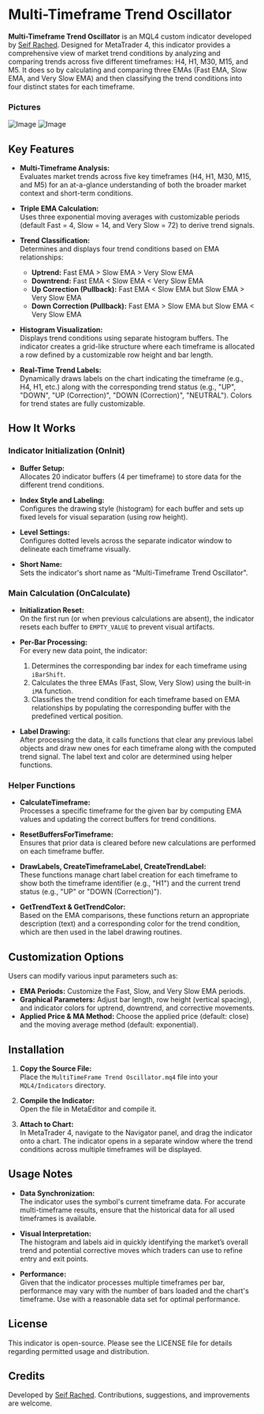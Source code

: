 # Multi-Timeframe Trend Oscillator

**Multi-Timeframe Trend Oscillator** is an MQL4 custom indicator developed by [Seif Rached](https://github.com/seifrached/). Designed for MetaTrader 4, this indicator provides a comprehensive view of market trend conditions by analyzing and comparing trends across five different timeframes: H4, H1, M30, M15, and M5. It does so by calculating and comparing three EMAs (Fast EMA, Slow EMA, and Very Slow EMA) and then classifying the trend conditions into four distinct states for each timeframe.

### Pictures

![Image](https://github.com/user-attachments/assets/54246561-fb5d-445a-8ead-91b358168e82)
![Image](https://github.com/user-attachments/assets/79a39b7e-7bc9-4b08-b027-7687efaad466)

## Key Features

- **Multi-Timeframe Analysis:**  
  Evaluates market trends across five key timeframes (H4, H1, M30, M15, and M5) for an at-a-glance understanding of both the broader market context and short-term conditions.

- **Triple EMA Calculation:**  
  Uses three exponential moving averages with customizable periods (default Fast = 4, Slow = 14, and Very Slow = 72) to derive trend signals.

- **Trend Classification:**  
  Determines and displays four trend conditions based on EMA relationships:
  - **Uptrend:** Fast EMA > Slow EMA > Very Slow EMA  
  - **Downtrend:** Fast EMA < Slow EMA < Very Slow EMA  
  - **Up Correction (Pullback):** Fast EMA < Slow EMA but Slow EMA > Very Slow EMA  
  - **Down Correction (Pullback):** Fast EMA > Slow EMA but Slow EMA < Very Slow EMA

- **Histogram Visualization:**  
  Displays trend conditions using separate histogram buffers. The indicator creates a grid-like structure where each timeframe is allocated a row defined by a customizable row height and bar length.

- **Real-Time Trend Labels:**  
  Dynamically draws labels on the chart indicating the timeframe (e.g., H4, H1, etc.) along with the corresponding trend status (e.g., "UP", "DOWN", "UP (Correction)", "DOWN (Correction)", "NEUTRAL"). Colors for trend states are fully customizable.

## How It Works

### Indicator Initialization (OnInit)

- **Buffer Setup:**  
  Allocates 20 indicator buffers (4 per timeframe) to store data for the different trend conditions.
  
- **Index Style and Labeling:**  
  Configures the drawing style (histogram) for each buffer and sets up fixed levels for visual separation (using row height).

- **Level Settings:**  
  Configures dotted levels across the separate indicator window to delineate each timeframe visually.

- **Short Name:**  
  Sets the indicator's short name as "Multi-Timeframe Trend Oscillator".

### Main Calculation (OnCalculate)

- **Initialization Reset:**  
  On the first run (or when previous calculations are absent), the indicator resets each buffer to `EMPTY_VALUE` to prevent visual artifacts.

- **Per-Bar Processing:**  
  For every new data point, the indicator:
  1. Determines the corresponding bar index for each timeframe using `iBarShift`.
  2. Calculates the three EMAs (Fast, Slow, Very Slow) using the built-in `iMA` function.
  3. Classifies the trend condition for each timeframe based on EMA relationships by populating the corresponding buffer with the predefined vertical position.

- **Label Drawing:**  
  After processing the data, it calls functions that clear any previous label objects and draw new ones for each timeframe along with the computed trend signal. The label text and color are determined using helper functions.

### Helper Functions

- **CalculateTimeframe:**  
  Processes a specific timeframe for the given bar by computing EMA values and updating the correct buffers for trend conditions.

- **ResetBuffersForTimeframe:**  
  Ensures that prior data is cleared before new calculations are performed on each timeframe buffer.

- **DrawLabels, CreateTimeframeLabel, CreateTrendLabel:**  
  These functions manage chart label creation for each timeframe to show both the timeframe identifier (e.g., "H1") and the current trend status (e.g., "UP" or "DOWN (Correction)").

- **GetTrendText & GetTrendColor:**  
  Based on the EMA comparisons, these functions return an appropriate description (text) and a corresponding color for the trend condition, which are then used in the label drawing routines.

## Customization Options

Users can modify various input parameters such as:
- **EMA Periods:** Customize the Fast, Slow, and Very Slow EMA periods.
- **Graphical Parameters:** Adjust bar length, row height (vertical spacing), and indicator colors for uptrend, downtrend, and corrective movements.
- **Applied Price & MA Method:** Choose the applied price (default: close) and the moving average method (default: exponential).

## Installation

1. **Copy the Source File:**  
   Place the `MultiTimeFrame Trend Oscillator.mq4` file into your `MQL4/Indicators` directory.

2. **Compile the Indicator:**  
   Open the file in MetaEditor and compile it.

3. **Attach to Chart:**  
   In MetaTrader 4, navigate to the Navigator panel, and drag the indicator onto a chart. The indicator opens in a separate window where the trend conditions across multiple timeframes will be displayed.

## Usage Notes

- **Data Synchronization:**  
  The indicator uses the symbol's current timeframe data. For accurate multi-timeframe results, ensure that the historical data for all used timeframes is available.
  
- **Visual Interpretation:**  
  The histogram and labels aid in quickly identifying the market’s overall trend and potential corrective moves which traders can use to refine entry and exit points.

- **Performance:**  
  Given that the indicator processes multiple timeframes per bar, performance may vary with the number of bars loaded and the chart's timeframe. Use with a reasonable data set for optimal performance.

## License

This indicator is open-source. Please see the LICENSE file for details regarding permitted usage and distribution.

## Credits

Developed by [Seif Rached](https://github.com/seifrached/). Contributions, suggestions, and improvements are welcome.
